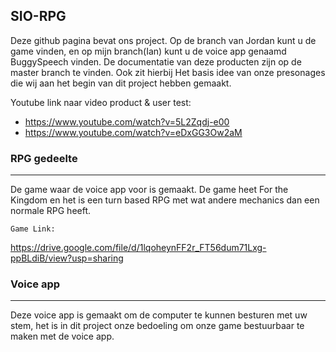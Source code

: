 ## SIO-RPG
Deze github pagina bevat ons project. Op de branch van Jordan kunt u de game vinden, en op mijn branch(Ian) kunt u de voice app genaamd BuggySpeech vinden. De documentatie van deze producten zijn op de master branch te vinden. Ook zit hierbij Het basis idee van onze presonages die wij aan het begin van dit project hebben gemaakt.

Youtube link naar video product & user test:
* https://www.youtube.com/watch?v=5L2Zqdj-e00
* https://www.youtube.com/watch?v=eDxGG3Ow2aM

### RPG gedeelte
---
De game waar de voice app voor is gemaakt. De game heet For the Kingdom en het is een turn based RPG met wat andere mechanics dan een normale RPG heeft.

```Game Link:```

https://drive.google.com/file/d/1lqoheynFF2r_FT56dum71Lxg-ppBLdiB/view?usp=sharing

### Voice app
---
Deze voice app is gemaakt om de computer te kunnen besturen met uw stem, het is in dit project onze bedoeling om onze game bestuurbaar te maken met de voice app.
